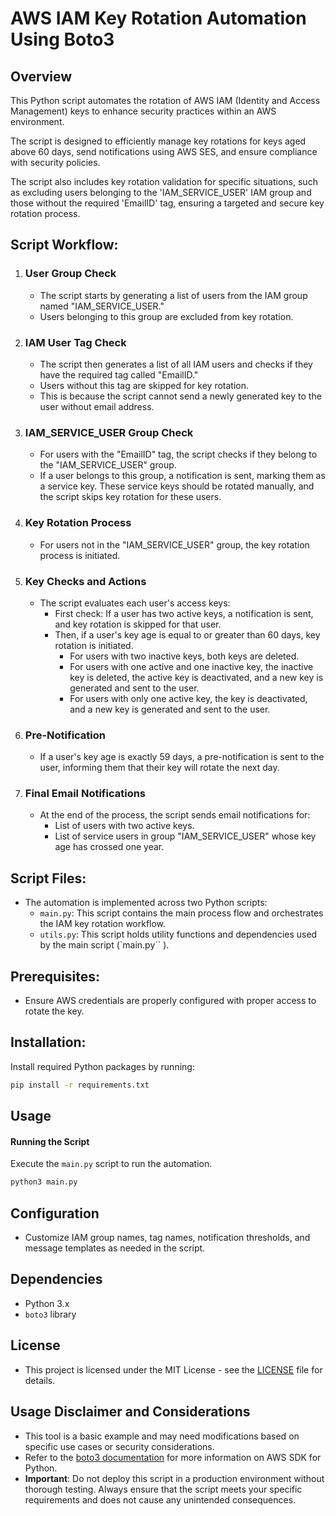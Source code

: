 # AWS IAM Key Rotation Automation Using Boto3

## Overview

This Python script automates the rotation of AWS IAM (Identity and Access Management) keys to enhance security practices within an AWS environment. 

The script is designed to efficiently manage key rotations for keys aged above 60 days, send notifications using AWS SES, and ensure compliance with security policies. 

The script also includes key rotation validation for specific situations, such as excluding users belonging to the 'IAM_SERVICE_USER' IAM group and those without the required 'EmailID' tag, ensuring a targeted and secure key rotation process.

## Script Workflow:

1. ### User Group Check
   - The script starts by generating a list of users from the IAM group named "IAM_SERVICE_USER."
   - Users belonging to this group are excluded from key rotation.

2. ### IAM User Tag Check
   - The script then generates a list of all IAM users and checks if they have the required tag called "EmailID."
   - Users without this tag are skipped for key rotation. 
   - This is because the script cannot send a newly generated key to the user without email address.

3. ### IAM_SERVICE_USER Group Check
   - For users with the "EmailID" tag, the script checks if they belong to the "IAM_SERVICE_USER" group.
   - If a user belongs to this group, a notification is sent, marking them as a service key. These service keys should be rotated manually, and the script skips key rotation for these users.

4. ### Key Rotation Process
   - For users not in the "IAM_SERVICE_USER" group, the key rotation process is initiated.
  
5. ### Key Checks and Actions
   - The script evaluates each user's access keys:
      - First check: If a user has two active keys, a notification is sent, and key rotation is skipped for that user.
      - Then, if a user's key age is equal to or greater than 60 days, key rotation is initiated.
        - For users with two inactive keys, both keys are deleted.
        - For users with one active and one inactive key, the inactive key is deleted, the active key is deactivated, and a new key is generated and sent to the user.
        - For users with only one active key, the key is deactivated, and a new key is generated and sent to the user.

6. ### Pre-Notification
   - If a user's key age is exactly 59 days, a pre-notification is sent to the user, informing them that their key will rotate the next day.

7. ### Final Email Notifications
   - At the end of the process, the script sends email notifications for:
      - List of users with two active keys.
      - List of service users in group "IAM_SERVICE_USER" whose key age has crossed one year.

## Script Files:

- The automation is implemented across two Python scripts:
   - `main.py`: This script contains the main process flow and orchestrates the IAM key rotation workflow.
   - `utils.py`: This script holds utility functions and dependencies used by the main script (`main.py``   ).      

## Prerequisites:

- Ensure AWS credentials are properly configured with proper access to rotate the key.

## Installation:

Install required Python packages by running:

```bash
pip install -r requirements.txt
```

## Usage

#### Running the Script

Execute the `main.py` script to run the automation.

```bash
python3 main.py
```
## Configuration

- Customize IAM group names, tag names, notification thresholds, and message templates as needed in the script.

## Dependencies

- Python 3.x
- `boto3` library

## License
- This project is licensed under the MIT License - see the [LICENSE](/LICENSE) file for details.

## Usage Disclaimer and Considerations
- This tool is a basic example and may need modifications based on specific use cases or security considerations.
- Refer to the [boto3 documentation](https://boto3.amazonaws.com/v1/documentation/api/latest/index.html) for more information on AWS SDK for Python.
- **Important**: Do not deploy this script in a production environment without thorough testing. Always ensure that the script meets your specific requirements and does not cause any unintended consequences.
